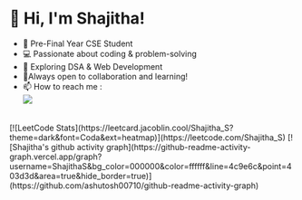 # 👋 Hi, I'm Shajitha!  
- 🚀 Pre-Final Year CSE Student
- 💻 Passionate about coding & problem-solving
- 📌 Exploring DSA & Web Development 
- 🚀Always open to collaboration and learning!
- 📫 How to reach me :
<br />[<img src="https://img.shields.io/badge/LinkedIn-0077B5?style=for-the-badge&logo=linkedin&logoColor=white" />](https://www.linkedin.com/in/shajitha-s-6b039725a/)
<br />
[![LeetCode Stats](https://leetcard.jacoblin.cool/Shajitha_S?theme=dark&font=Coda&ext=heatmap)](https://leetcode.com/Shajitha_S)
[![Shajitha's github activity graph](https://github-readme-activity-graph.vercel.app/graph?username=ShajithaS&bg_color=000000&color=ffffff&line=4c9e6c&point=403d3d&area=true&hide_border=true)](https://github.com/ashutosh00710/github-readme-activity-graph)
